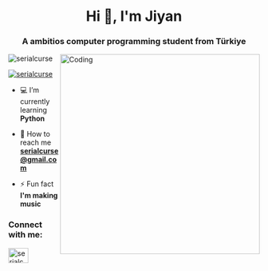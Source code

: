 <h1 align="center">Hi 👋, I'm Jiyan</h1>
<h3 align="center">A ambitios computer programming student from Türkiye</h3>
<img align="right" alt="Coding" width="400" src="https://media4.giphy.com/media/v1.Y2lkPTc5MGI3NjExYnJzczJzNnUzdXNiZXFmcXBiYnJjb3ZhZGVtNGJ6ZHFyd21iMm0wcyZlcD12MV9pbnRlcm5hbF9naWZfYnlfaWQmY3Q9Zw/udK21RQeWtaGQ/giphy.gif"
<img

<p align="left"> <img src="https://komarev.com/ghpvc/?username=serialcurse&label=Profile%20views&color=0e75b6&style=flat" alt="serialcurse" /> </p>

<p align="left"> <a href="https://twitter.com/serialcurse" target="blank"><img src="https://img.shields.io/twitter/follow/serialcurse?logo=twitter&style=for-the-badge" alt="serialcurse" /></a> </p>

- 💻 I’m currently learning **Python**

- 📧 How to reach me **serialcurse@gmail.com**

- ⚡ Fun fact **I'm making music**

<h3 align="left">Connect with me:</h3>
<p align="left">
<a href="https://twitter.com/serialcurse" target="blank"><img align="center" src="https://raw.githubusercontent.com/rahuldkjain/github-profile-readme-generator/master/src/images/icons/Social/twitter.svg" alt="serialcurse" height="30" width="40" /></a>
</p>

